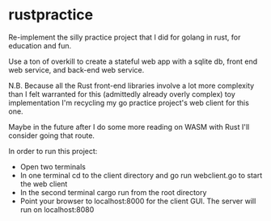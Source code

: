 # rustpractice
Re-implement the silly practice project that I did for golang in rust, for education and fun.

Use a ton of overkill to create a stateful web app with a sqlite db, front end web service, and back-end web service.

N.B. Because all the Rust front-end libraries involve a lot more complexity than I felt warranted for this 
(admittedly already overly complex) toy implementation I'm recycling my go practice project's web client for this one.

Maybe in the future after I do some more reading on WASM with Rust I'll consider going that route.


In order to run this project:
* Open two terminals
* In one terminal cd to the client directory and go run webclient.go to start the web client
* In the second terminal cargo run from the root directory
* Point your browser to localhost:8000 for the client GUI.  The server will run on localhost:8080